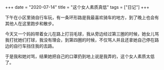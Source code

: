 ﻿+++ 
date = "2020-07-14"
title = "这个女人素质真低"
tags = ["日记"]
+++

下午在小区里骑自行车玩，有一条环形路是我最喜欢骑车的地方，到了晚上也会有其他人在这里跑步和散步。

今天又一个妈妈带着女儿在路上打羽毛球，我从旁边经过第三圈的时候，她女儿骂我打扰她们打球，我没有理会，到第四圈的时候，不仅骂人并且还拿她自己停在路边的自行车挡住我的去路。

于是我和她对骂，结果她把自己的口罩扔到地上说是我弄的，这个女人素质太低了。